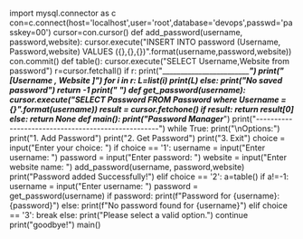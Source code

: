 import mysql.connector as c
con=c.connect(host='localhost',user='root',database='devops',passwd='passkey=00')
cursor=con.cursor()
def add_password(username, password,website):
    cursor.execute("INSERT INTO password (Username, Password,website) VALUES ({},{},{})".format(username,password,website))
    con.commit()
def table():
    cursor.execute("SELECT Username,Website from password")
    r=cursor.fetchall()
    if r:
        print("___________________________")
        print("[Username , Website ]")
        for i in r:
            L=list(i)
            print(L)
    else:
        print("No saved password")
        return -1
    print("      ")
def get_password(username):
    cursor.execute("SELECT Password FROM Password where Username = {}".format(username))
    result = cursor.fetchone()
    if result:
        return result[0]
    else:
        return None
def main():
    print("_______Password Manager__________")
    print("---------------------------------------------------")
    while True:
        print("\nOptions:")
        print("1. Add Password")
        print("2. Get Password")
        print("3. Exit")
        choice = input("Enter your choice: ")
        if choice == '1':
            username = input("Enter username: ")
            password = input("Enter password: ")
            website = input("Enter website name: ")
            add_password(username, password,website)
            print("Password added Successfully!")
        elif choice == '2':
            a=table()
             if a!=-1:
                 username = input("Enter username:  ")
                 password = get_password(username)
                 if password:
                     print(f"Password for {username}: {password}")
                 else:
                     print(f"No password found for {username}")
        elif choice == '3':
            break
        else:
            print("Please select a valid option.")
            continue
    print("goodbye!")
main()


